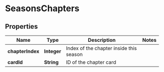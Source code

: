 
# SeasonsChapters

## Properties
Name | Type | Description | Notes
------------ | ------------- | ------------- | -------------
**chapterIndex** | **Integer** | Index of the chapter inside this season | 
**cardId** | **String** | ID of the chapter card | 



